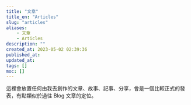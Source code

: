 ```yaml
---
title: "文章"
title_en: "Articles"
slug: "articles"
aliases:
    - 文章
    - Articles
description: ""
created_at: 2023-05-02 02:39:36
published_at: 
updated_at: 
tags: []
moc: []
---
```


這裡會放置任何由我去創作的文章、故事、記事、分享，會是一個比較正式的發表，有點類似於過往 Blog 文章的定位。
